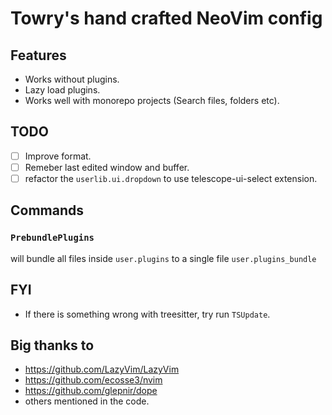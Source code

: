 # Towry's hand crafted NeoVim config

## Features

- Works without plugins.
- Lazy load plugins.
- Works well with monorepo projects (Search files, folders etc).

## TODO

- [ ] Improve format.
- [ ] Remeber last edited window and buffer.
- [ ] refactor the `userlib.ui.dropdown` to use telescope-ui-select extension.

## Commands

### `PrebundlePlugins`

will bundle all files inside `user.plugins` to a single file `user.plugins_bundle`

## FYI

- If there is something wrong with treesitter, try run `TSUpdate`.

## Big thanks to

- https://github.com/LazyVim/LazyVim
- https://github.com/ecosse3/nvim
- https://github.com/glepnir/dope
- others mentioned in the code.
